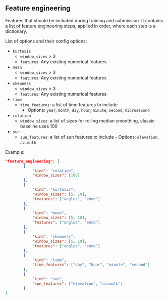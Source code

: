 ## Feature engineering
Features that should be included during training and submission. It contains a list of feature engineering steps, applied in order, where each step is a dictionary.

List of options and their config options: 

- `kurtosis`
    - `window_sizes` > 3
    - `features`: Any existing numerical features
- `mean`
    - `window_sizes` > 3
    - `features`: Any existing numerical features
- `skewness`
    - `window_sizes` > 3
    - `features`: Any existing numerical features
- `time`
    - `time_features`: a list of time features to include
      - Options: `year`, `month`, `day`, `hour`, `minute`, `second`, `microsecond`
- `rotation`
    - `window_sizes`: a list of sizes for rolling median smoothing, classic baseline uses 100
- `sun`
    -  `sun_features`: a list of sun features to include
      - Options: `elevation`, `azimuth`


Example:
```JSON
"feature_engineering": [
        {
            "kind": "rotation",
            "window_sizes": [100]
        },
        {
            "kind": "kurtosis",
            "window_sizes": [5, 10],
            "features": ["anglez", "enmo"]
        },
        {
            "kind": "mean",
            "window_sizes": [5, 10],
            "features": ["anglez", "enmo"]
        },
        {
            "kind": "skewness",
            "window_sizes": [5, 10],
            "features": ["anglez", "enmo"]
        },
        {
            "kind": "time",
            "time_features": ["day", "hour", "minute", "second"]    
        },
        {
            "kind": "sun",
            "sun_features": ["elevation", "azimuth"]
        }
]
```